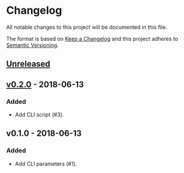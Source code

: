# Changelog
All notable changes to this project will be documented in this file.

The format is based on [Keep a Changelog](https://keepachangelog.com/en/1.0.0/)
and this project adheres to [Semantic Versioning](https://semver.org/spec/v2.0.0.html).

## [Unreleased]

## [v0.2.0] - 2018-06-13
### Added
- Add CLI script (#3).

## v0.1.0 - 2018-06-13
### Added
- Add CLI parameters (#1).

[Unreleased]: https://github.com/markbirbeck/docker-job/compare/v0.2.0...HEAD
[v0.2.0]: https://github.com/markbirbeck/docker-job/compare/v0.1.0...v0.2.0
